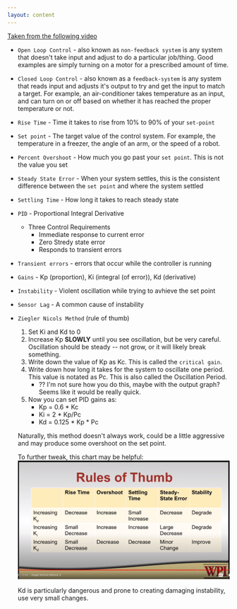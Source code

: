 ```yaml
---
layout: content
---
```

[Taken from the following video](https://www.youtube.com/watch?v=UOuRx9Ujsog&list=PLhwpRbR67J4ZeRu3oOCAZ7ocHwhJYFZVE)

* `Open Loop Control` - also known as `non-feedback system` is any system that doesn't take input and adjust to do a particular job/thing. Good examples are simply turning on a motor for a prescribed amount of time.
* `Closed Loop Control` - also known as a `feedback-system` is any system that reads input and adjusts it's output to try and get the input to match a target. For example, an air-conditioner takes temperature as an input, and can turn on or off based on whether it has reached the proper temperature or not.
* `Rise Time` - Time it takes to rise from 10% to 90% of your `set-point`
* `Set point` - The target value of the control system. For example, the temperature in a freezer, the angle of an arm, or the speed of a robot.
* `Percent Overshoot` - How much you go past your `set point`. This is not the value you set 
* `Steady State Error` - When your system settles, this is the consistent difference between the `set point` and where the system settled
* `Settling Time` - How long it takes to reach steady state
* `PID` - Proportional Integral Derivative
    * Three Control Requirements
        * Immediate response to current error
        * Zero Stredy state error
        * Responds to transient errors
* `Transient errors` - errors that occur while the controller is running
* `Gains` - Kp (proportion), Ki (integral (of error)), Kd (derivative)
* `Instability` - Violent oscillation while trying to avhieve the set point
* `Sensor Lag` - A common cause of instability
* `Ziegler Nicols Method` (rule of thumb)
    1. Set Ki and Kd to 0
    2. Increase Kp **SLOWLY** until you see oscillation, but be very careful. Oscillation should be steady -- not grow, or it will likely break something.
    3. Write down the value of Kp as Kc. This is called the `critical gain`.
    4. Write down how long it takes for the system to oscillate one period. This value is notated as Pc. This is also called the Oscillation Period.
        * ?? I'm not sure how you do this, maybe with the output graph? Seems like it would be really quick.
    5. Now you can set PID gains as:
        * Kp = 0.6 * Kc
        * Ki = 2 * Kp/Pc
        * Kd = 0.125 \* Kp \* Pc

    Naturally, this method doesn't always work, could be a little aggressive and may produce some overshoot on the set point.

    To further tweak, this chart may be helpful:
    ![](pid-assets/pid-rules-of-thumb.png)

    Kd is particularly dangerous and prone to creating damaging instability, use very small changes.